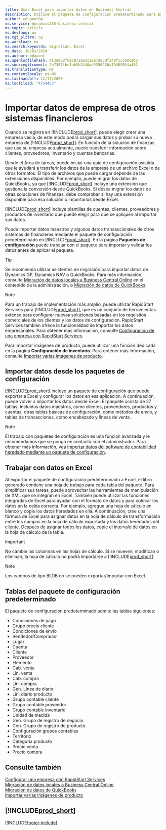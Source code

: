 ```yaml
---
title: Usar Excel para importar datos en Business Central
description: Utilice el paquete de configuración predeterminado para agregar datos de cliente en Excel e importar los datos en Business Central.
author: edupont04
ms.service: dynamics365-business-central
ms.topic: article
ms.devlang: na
ms.tgt_pltfrm: na
ms.workload: na
ms.search.keywords: migration, Excel
ms.date: 10/01/2020
ms.author: edupont
ms.openlocfilehash: 413e9b2f6ec872a03ca2e7e95df240fc3308cab2
ms.sourcegitcommit: 2e7307fbe1eb3b34d0ad9356226a19409054a402
ms.translationtype: HT
ms.contentlocale: es-MX
ms.lasthandoff: 12/17/2020
ms.locfileid: "4754453"
---
```

# <a name="importing-business-data-from-other-finance-systems"></a>Importar datos de empresa de otros sistemas financieros

Cuando se registra en [!INCLUDE[prod_short](includes/prod_short.md)], puede elegir crear una empresa vacía, de este modo podrá cargar sus datos y probar su nueva empresa de [!INCLUDE[prod_short](includes/prod_short.md)]. En función de la solución de finanzas que use su empresa actualmente, puede transferir información sobre clientes, proveedores, inventario y cuentas bancarias.  

Desde el Área de tareas, puede iniciar una guía de configuración asistida que le ayudará a transferir los datos de la empresa de un archivo Excel o de otros formatos. El tipo de archivos que puede cargar depende de las extensiones disponibles. Por ejemplo, puede migrar los datos de QuickBooks, ya que [!INCLUDE[prod_short](includes/prod_short.md)] incluye una extensión que gestiona la conversión desde QuickBooks. Si desea migrar los datos de otras soluciones de finanzas, debe comprobar si hay una extensión disponible para esa solución o importarlos desde Excel.  

[!INCLUDE[prod_short](includes/prod_short.md)] incluye plantillas de cuentas, clientes, proveedores y productos de inventario que puede elegir para que se apliquen al importar sus datos.

Puede importar datos maestros y algunos datos transaccionales de otros sistemas de financieros mediante el paquete de configuración predeterminado en [!INCLUDE[prod_short](includes/prod_short.md)]. En la página **Paquetes de configuración** puede trabajar con el paquete para importar y validar los datos antes de aplicar el paquete.  

> [!TIP]  
> Se recomienda utilizar asistentes de migración para importar datos de Dynamics GP, Dynamics NAV o QuickBooks. Para más información, consulte [Migración de datos locales a Business Central Online](/dynamics365/business-central/dev-itpro/administration/migrate-data) en el contenido de la administración, o [Migración de datos de QuickBooks](ui-extensions-quickbooks-data-migration.md).

> [!NOTE]  
> Para un trabajo de implementación más amplio, puede utilizar RapidStart Services para [!INCLUDE[prod_short](includes/prod_short.md)], que es un conjunto de herramientas extenso para configurar nuevas soluciones basadas en los requisitos comerciales de los clientes y los datos de configuración. RapidStart Services también ofrece la funcionalidad de importar los datos empresariales. Para obtener más información, consulte [Configuración de una empresa con RapidStart Services](admin-set-up-a-company-with-rapidstart.md).

Para importar imágenes de producto, puede utilizar una función dedicada en la página **Configuración de inventario**. Para obtener más información, consulte [Importar varias imágenes de producto](inventory-how-import-item-pictures.md).

## <a name="importing-data-from-configuration-packages"></a>Importar datos desde los paquetes de configuración
[!INCLUDE[prod_short](includes/prod_short.md)] incluye un paquete de configuración que puede exportar a Excel y configurar los datos en esa aplicación. A continuación, puede volver a importar los datos desde Excel. El paquete consta de 27 tablas, incluidos datos maestros, como clientes, proveedores, productos y cuentas, otras tablas básicas de configuración, como métodos de envío, y tablas de transacciones, como encabezado y líneas de venta.  

> [!NOTE]  
>   El trabajo con paquetes de configuración es una función avanzada y le recomendamos que se ponga en contacto con el administrador. Para obtener más información, vea [Importar datos del software de contabilidad heredado mediante un paquete de configuración](across-import-data-configuration-packages.md).

## <a name="working-with-data-in-excel"></a>Trabajar con datos en Excel
Al exportar el paquete de configuración predeterminado a Excel, el libro generado contiene una hoja de trabajo para cada tabla del paquete. Para simplificar sus tareas, puede aprovechar las herramientas de manipulación de XML que se integran en Excel. También puede utilizar las funciones integradas de Excel para ayudar con el formato de datos y para colocar los datos en la celda correcta. Por ejemplo, agregue una hoja de cálculo en blanco y copie los datos heredados en ella. A continuación, cree una fórmula de Excel para asignar datos en la hoja de cálculo de transformación entre los campos en la hoja de cálculo exportada y los datos heredados del cliente. Después de asignar todos los datos, copie el intervalo de datos en la hoja de cálculo de la tabla.  

> [!IMPORTANT]  
>  No cambie las columnas en las hojas de cálculo. Si se mueven, modifican o eliminan, la hoja de cálculo no podrá importarse a [!INCLUDE[prod_short](includes/prod_short.md)].

> [!NOTE]
> Los campos de tipo BLOB no se pueden exportar/importar con Excel.

## <a name="tables-in-the-default-configuration-package"></a>Tablas del paquete de configuración predeterminado
El paquete de configuración predeterminado admite las tablas siguientes:

-   Condiciones de pago
-   Grupo precio cliente
-   Condiciones de envío
-   Vendedor/Comprador
-   Lugar
-   Cuenta
-   Cliente
-   Proveedor
-   Elemento
-   Cab. venta
-   Lín. venta
-   Cab. compra
-   Lín. compra
-   Gen. Línea de diario
-   Lín. diario producto
-   Grupo contable cliente
-   Grupo contable proveedor
-   Grupo contable inventario
-   Unidad de medida
-   Gen. Grupo de registro de negocio
-   Gen. Grupo de registro de producto
-   Configuración grupos contables
-   Territorio
-   Categoría producto
-   Precio venta
-   Precio compra

## <a name="see-also"></a>Consulte también
[Configurar una empresa con RapidStart Services](admin-set-up-a-company-with-rapidstart.md)  
[Migración de datos locales a Business Central Online](/dynamics365/business-central/dev-itpro/administration/migrate-data)  
[Migración de datos de QuickBooks](ui-extensions-quickbooks-data-migration.md)  
[Importar varias imágenes de producto](inventory-how-import-item-pictures.md)

## [!INCLUDE[prod_short](includes/free_trial_md.md)]  


[!INCLUDE[footer-include](includes/footer-banner.md)]